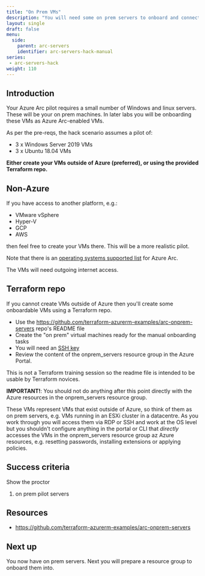 ```yaml
---
title: "On Prem VMs"
description: "You will need some on prem servers to onboard and connect to Azure as part of the pilot. Create then on the platform of your choice, or spin them up in Azure using our Terraform repo."
layout: single
draft: false
menu:
  side:
    parent: arc-servers
    identifier: arc-servers-hack-manual
series:
 - arc-servers-hack
weight: 110
---
```


## Introduction

Your Azure Arc pilot requires a small number of Windows and linux servers. These will be your on prem machines. In later labs you will be onboarding these VMs as Azure Arc-enabled VMs.

As per the pre-reqs, the hack scenario assumes a pilot of:

* 3 x Windows Server 2019 VMs
* 3 x Ubuntu 18.04 VMs

**Either create your VMs outside of Azure (preferred), or using the provided Terraform repo.**

## Non-Azure

If you have access to another platform, e.g.:

* VMware vSphere
* Hyper-V
* GCP
* AWS

then feel free to create your VMs there. This will be a more realistic pilot.

Note that there is an [operating systems supported list](https://docs.microsoft.com/azure/azure-arc/servers/agent-overview#prerequisites) for Azure Arc.

The VMs will need outgoing internet access.

## Terraform repo

If you cannot create VMs outside of Azure then you'll create some onboardable VMs using a Terraform repo.

* Use the <https://github.com/terraform-azurerm-examples/arc-onprem-servers> repo's README file
* Create the "on prem" virtual machines ready for the manual onboarding tasks
* You will need an [SSH key](https://docs.microsoft.com/azure/virtual-machines/linux/mac-create-ssh-keys)
* Review the content of the onprem_servers resource group in the Azure Portal.

This is not a Terraform training session so the readme file is intended to be usable by Terraform novices.

**IMPORTANT!**: You should not do anything after this point directly with the Azure resources in the onprem\_servers resource group.

These VMs represent VMs that exist outside of Azure, so think of them as on prem servers, e.g. VMs running in an ESXi cluster in a datacentre. As you work through you will access them via RDP or SSH and work at the OS level but you shouldn't configure anything in the portal or CLI that _directly_ accesses the VMs in the onprem_servers resource group az Azure resources, e.g. resetting passwords, installing extensions or applying policies.

## Success criteria

Show the proctor

1. on prem pilot servers

## Resources

* <https://github.com/terraform-azurerm-examples/arc-onprem-servers>

## Next up

You now have on prem servers. Next you will prepare a resource group to onboard them into.
